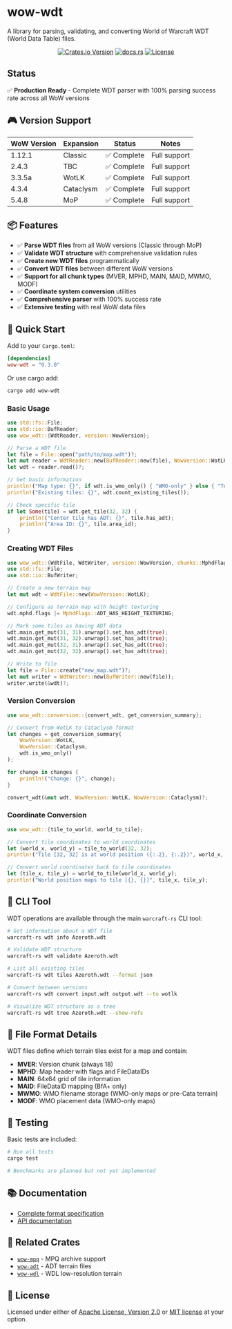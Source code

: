 # wow-wdt

A library for parsing, validating, and converting World of Warcraft WDT (World Data Table) files.

<div align="center">

[![Crates.io Version](https://img.shields.io/crates/v/wow-wdt)](https://crates.io/crates/wow-wdt)
[![docs.rs](https://img.shields.io/docsrs/wow-wdt)](https://docs.rs/wow-wdt)
[![License](https://img.shields.io/crates/l/wow-mpq.svg)](https://github.com/wowemulation-dev/warcraft-rs#license)

</div>

## Status

✅ **Production Ready** - Complete WDT parser with 100% parsing success rate across all WoW versions

## 🎮 Version Support

| WoW Version | Expansion | Status | Notes |
|-------------|-----------|--------|-------|
| 1.12.1      | Classic   | ✅ Complete | Full support |
| 2.4.3       | TBC       | ✅ Complete | Full support |
| 3.3.5a      | WotLK     | ✅ Complete | Full support |
| 4.3.4       | Cataclysm | ✅ Complete | Full support |
| 5.4.8       | MoP       | ✅ Complete | Full support |

## 📦 Features

- ✅ **Parse WDT files** from all WoW versions (Classic through MoP)
- ✅ **Validate WDT structure** with comprehensive validation rules
- ✅ **Create new WDT files** programmatically
- ✅ **Convert WDT files** between different WoW versions
- ✅ **Support for all chunk types** (MVER, MPHD, MAIN, MAID, MWMO, MODF)
- ✅ **Coordinate system conversion** utilities
- ✅ **Comprehensive parser** with 100% success rate
- ✅ **Extensive testing** with real WoW data files

## 🚀 Quick Start

Add to your `Cargo.toml`:

```toml
[dependencies]
wow-wdt = "0.3.0"
```

Or use cargo add:

```bash
cargo add wow-wdt
```

### Basic Usage

```rust
use std::fs::File;
use std::io::BufReader;
use wow_wdt::{WdtReader, version::WowVersion};

// Parse a WDT file
let file = File::open("path/to/map.wdt")?;
let mut reader = WdtReader::new(BufReader::new(file), WowVersion::WotLK);
let wdt = reader.read()?;

// Get basic information
println!("Map type: {}", if wdt.is_wmo_only() { "WMO-only" } else { "Terrain" });
println!("Existing tiles: {}", wdt.count_existing_tiles());

// Check specific tile
if let Some(tile) = wdt.get_tile(32, 32) {
    println!("Center tile has ADT: {}", tile.has_adt);
    println!("Area ID: {}", tile.area_id);
}
```

### Creating WDT Files

```rust
use wow_wdt::{WdtFile, WdtWriter, version::WowVersion, chunks::MphdFlags};
use std::fs::File;
use std::io::BufWriter;

// Create a new terrain map
let mut wdt = WdtFile::new(WowVersion::WotLK);

// Configure as terrain map with height texturing
wdt.mphd.flags |= MphdFlags::ADT_HAS_HEIGHT_TEXTURING;

// Mark some tiles as having ADT data
wdt.main.get_mut(31, 31).unwrap().set_has_adt(true);
wdt.main.get_mut(31, 32).unwrap().set_has_adt(true);
wdt.main.get_mut(32, 31).unwrap().set_has_adt(true);
wdt.main.get_mut(32, 32).unwrap().set_has_adt(true);

// Write to file
let file = File::create("new_map.wdt")?;
let mut writer = WdtWriter::new(BufWriter::new(file));
writer.write(&wdt)?;
```

### Version Conversion

```rust
use wow_wdt::conversion::{convert_wdt, get_conversion_summary};

// Convert from WotLK to Cataclysm format
let changes = get_conversion_summary(
    WowVersion::WotLK,
    WowVersion::Cataclysm,
    wdt.is_wmo_only()
);

for change in changes {
    println!("Change: {}", change);
}

convert_wdt(&mut wdt, WowVersion::WotLK, WowVersion::Cataclysm)?;
```

### Coordinate Conversion

```rust
use wow_wdt::{tile_to_world, world_to_tile};

// Convert tile coordinates to world coordinates
let (world_x, world_y) = tile_to_world(32, 32);
println!("Tile [32, 32] is at world position ({:.2}, {:.2})", world_x, world_y);

// Convert world coordinates back to tile coordinates
let (tile_x, tile_y) = world_to_tile(world_x, world_y);
println!("World position maps to tile [{}, {}]", tile_x, tile_y);
```

## 🔧 CLI Tool

WDT operations are available through the main `warcraft-rs` CLI tool:

```bash
# Get information about a WDT file
warcraft-rs wdt info Azeroth.wdt

# Validate WDT structure
warcraft-rs wdt validate Azeroth.wdt

# List all existing tiles
warcraft-rs wdt tiles Azeroth.wdt --format json

# Convert between versions
warcraft-rs wdt convert input.wdt output.wdt --to wotlk

# Visualize WDT structure as a tree
warcraft-rs wdt tree Azeroth.wdt --show-refs
```

## 📁 File Format Details

WDT files define which terrain tiles exist for a map and contain:

- **MVER**: Version chunk (always 18)
- **MPHD**: Map header with flags and FileDataIDs
- **MAIN**: 64x64 grid of tile information
- **MAID**: FileDataID mapping (BfA+ only)
- **MWMO**: WMO filename storage (WMO-only maps or pre-Cata terrain)
- **MODF**: WMO placement data (WMO-only maps)

## 🧪 Testing

Basic tests are included:

```bash
# Run all tests
cargo test

# Benchmarks are planned but not yet implemented
```

## 📚 Documentation

- [Complete format specification](../../../docs/formats/world-data/wdt.md)
- [API documentation](https://docs.rs/wow-wdt)

## 🔗 Related Crates

- [`wow-mpq`](../../archives/wow-mpq/) - MPQ archive support
- [`wow-adt`](../wow-adt/) - ADT terrain files
- [`wow-wdl`](../wow-wdl/) - WDL low-resolution terrain

## 📄 License

Licensed under either of [Apache License, Version 2.0](../../../LICENSE-APACHE) or [MIT license](../../../LICENSE-MIT) at your option.
